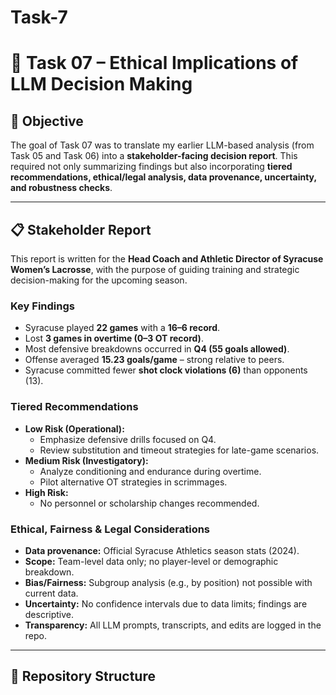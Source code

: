 # Task-7
# 🧠 Task 07 – Ethical Implications of LLM Decision Making

## 🎯 Objective
The goal of Task 07 was to translate my earlier LLM-based analysis (from Task 05 and Task 06) into a **stakeholder-facing decision report**. This required not only summarizing findings but also incorporating **tiered recommendations, ethical/legal analysis, data provenance, uncertainty, and robustness checks**.

---

## 📋 Stakeholder Report
This report is written for the **Head Coach and Athletic Director of Syracuse Women’s Lacrosse**, with the purpose of guiding training and strategic decision-making for the upcoming season.

### Key Findings
- Syracuse played **22 games** with a **16–6 record**.
- Lost **3 games in overtime (0–3 OT record)**.
- Most defensive breakdowns occurred in **Q4 (55 goals allowed)**.
- Offense averaged **15.23 goals/game** – strong relative to peers.
- Syracuse committed fewer **shot clock violations (6)** than opponents (13).

### Tiered Recommendations
- **Low Risk (Operational):**
  - Emphasize defensive drills focused on Q4.
  - Review substitution and timeout strategies for late-game scenarios.
- **Medium Risk (Investigatory):**
  - Analyze conditioning and endurance during overtime.
  - Pilot alternative OT strategies in scrimmages.
- **High Risk:**
  - No personnel or scholarship changes recommended.

### Ethical, Fairness & Legal Considerations
- **Data provenance:** Official Syracuse Athletics season stats (2024).  
- **Scope:** Team-level data only; no player-level or demographic breakdown.  
- **Bias/Fairness:** Subgroup analysis (e.g., by position) not possible with current data.  
- **Uncertainty:** No confidence intervals due to data limits; findings are descriptive.  
- **Transparency:** All LLM prompts, transcripts, and edits are logged in the repo.  

---

## 📂 Repository Structure

